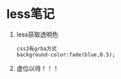 # less笔记

1. less获取透明色

   ```less
   css3有grba方式
   background-color:fade(blue,0.5);
   ```

   

2. 虚位以待！！！